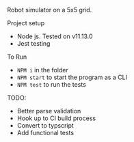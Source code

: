 Robot simulator on a 5x5 grid.

Project setup
* Node js. Tested on v11.13.0
* Jest testing

To Run
* `NPM i` in the folder
* `NPM start` to start the program as a CLI
* `NPM test` to run the tests

TODO:
* Better parse validation
* Hook up to CI build process
* Convert to typscript
* Add functional tests

